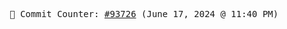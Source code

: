 <p align="center">
    <samp>
        📮 Commit Counter: <a href="https://github.com/Javascript-void0/Javascript-void0/commits/main">#93726</a> (June 17, 2024 @ 11:40 PM)
    </samp>
</p>